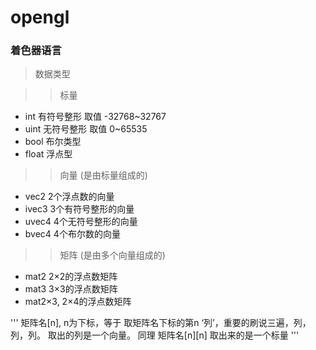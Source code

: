 # opengl


###  着色器语言

> 数据类型

>> 标量
*  int 有符号整形  取值  -32768~32767
*  uint  无符号整形 取值 0~65535
*  bool  布尔类型
*  float  浮点型

>> 向量  (是由标量组成的)
* vec2 2个浮点数的向量
* ivec3 3个有符号整形的向量
* uvec4 4个无符号整形的向量
* bvec4 4个布尔数的向量

>> 矩阵    (是由多个向量组成的)
* mat2  2×2的浮点数矩阵
* mat3  3×3的浮点数矩阵
* mat2×3,  2×4的浮点数矩阵

'''
矩阵名[n], n为下标，等于 取矩阵名下标的第n ‘列’，重要的刷说三遍，列，列，列。
取出的列是一个向量。
同理 矩阵名[n][n] 取出来的是一个标量
'''
